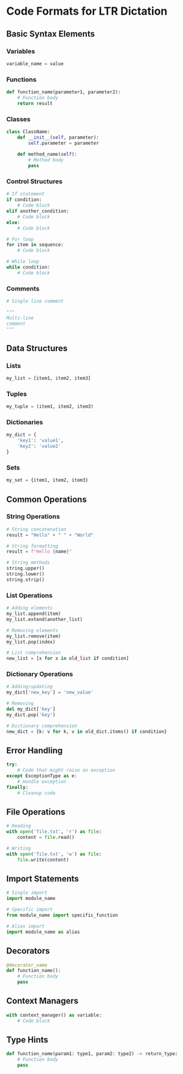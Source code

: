 # Code Formats for LTR Dictation

## Basic Syntax Elements

### Variables
```python
variable_name = value
```

### Functions
```python
def function_name(parameter1, parameter2):
    # Function body
    return result
```

### Classes
```python
class ClassName:
    def __init__(self, parameter):
        self.parameter = parameter
    
    def method_name(self):
        # Method body
        pass
```

### Control Structures
```python
# If statement
if condition:
    # Code block
elif another_condition:
    # Code block
else:
    # Code block

# For loop
for item in sequence:
    # Code block

# While loop
while condition:
    # Code block
```

### Comments
```python
# Single line comment

"""
Multi-line
comment
"""
```

## Data Structures

### Lists
```python
my_list = [item1, item2, item3]
```

### Tuples
```python
my_tuple = (item1, item2, item3)
```

### Dictionaries
```python
my_dict = {
    'key1': 'value1',
    'key2': 'value2'
}
```

### Sets
```python
my_set = {item1, item2, item3}
```

## Common Operations

### String Operations
```python
# String concatenation
result = "Hello" + " " + "World"

# String formatting
result = f"Hello {name}"

# String methods
string.upper()
string.lower()
string.strip()
```

### List Operations
```python
# Adding elements
my_list.append(item)
my_list.extend(another_list)

# Removing elements
my_list.remove(item)
my_list.pop(index)

# List comprehension
new_list = [x for x in old_list if condition]
```

### Dictionary Operations
```python
# Adding/updating
my_dict['new_key'] = 'new_value'

# Removing
del my_dict['key']
my_dict.pop('key')

# Dictionary comprehension
new_dict = {k: v for k, v in old_dict.items() if condition}
```

## Error Handling
```python
try:
    # Code that might raise an exception
except ExceptionType as e:
    # Handle exception
finally:
    # Cleanup code
```

## File Operations
```python
# Reading
with open('file.txt', 'r') as file:
    content = file.read()

# Writing
with open('file.txt', 'w') as file:
    file.write(content)
```

## Import Statements
```python
# Single import
import module_name

# Specific import
from module_name import specific_function

# Alias import
import module_name as alias
```

## Decorators
```python
@decorator_name
def function_name():
    # Function body
    pass
```

## Context Managers
```python
with context_manager() as variable:
    # Code block
```

## Type Hints
```python
def function_name(param1: type1, param2: type2) -> return_type:
    # Function body
    pass
``` 
